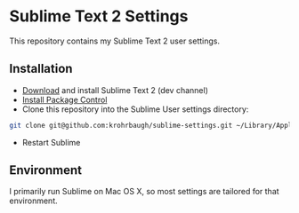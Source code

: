 # Sublime Text 2 Settings
This repository contains my Sublime Text 2 user settings.

## Installation
* [Download][1] and install Sublime Text 2 (dev channel)
* [Install Package Control][2]
* Clone this repository into the Sublime User settings directory:

```sh
git clone git@github.com:krohrbaugh/sublime-settings.git ~/Library/Application Support/Sublime Text 2/Packages/User
```

* Restart Sublime

## Environment
I primarily run Sublime on Mac OS X, so most settings are
tailored for that environment.

[1]: http://www.sublimetext.com/dev "Sublimte Text 2 - Dev Builds"
[2]: http://wbond.net/sublime_packages/package_control/installation "Package Control Installation"